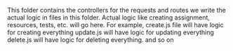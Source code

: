 This folder contains the controllers for the requests and routes
we write the actual logic in files in this folder. 
Actual logic like creating assignment, resources, tests, etc. will go here.
For example, create.js file will have logic for creating everything
update.js will have logic for updating everything
delete.js will have logic for deleting everything. and so on